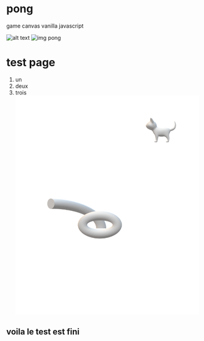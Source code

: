 # pong
game canvas vanilla javascript 

![alt text](https://github.com/olygood/imagesWeb/blob/master/pong.png) 
![img pong](https://github.com/olygood/imagesWeb/blob/master/pong2.png)  



# test page

1. un
2. deux 
3. trois        ![test2.png](test2.png)  

## voila le test est fini

